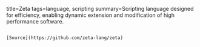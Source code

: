 title=Zeta
tags=language, scripting
summary=Scripting language designed for efficiency, enabling dynamic extension and modification of high performance software.
~~~~~~

[Source](https://github.com/zeta-lang/zeta)
